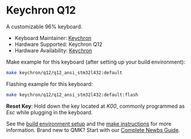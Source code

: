# Keychron Q12

A customizable 96% keyboard.

* Keyboard Maintainer: [Keychron](https://github.com/keychron)
* Hardware Supported: Keychron Q12
* Hardware Availability: [Keychron](https://www.keychron.com)

Make example for this keyboard (after setting up your build environment):

```bash
make keychron/q12/q12_ansi_stm32l432:default
```

Flashing example for this keyboard:

```bash
make keychron/q12/q12_ansi_stm32l432:default:flash
```

**Reset Key**: Hold down the key located at *K00*, commonly programmed as *Esc* while plugging in the keyboard.

See the [build environment setup](https://docs.qmk.fm/#/getting_started_build_tools) and the [make instructions](https://docs.qmk.fm/#/getting_started_make_guide) for more information. Brand new to QMK? Start with our [Complete Newbs Guide](https://docs.qmk.fm/#/newbs).
